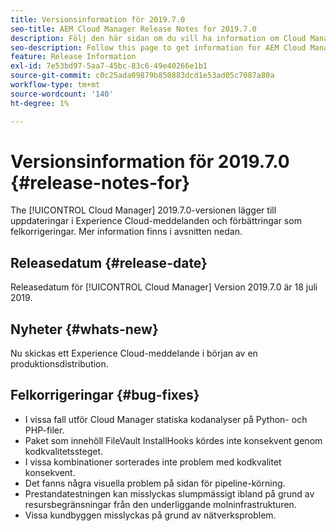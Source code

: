 ```yaml
---
title: Versionsinformation för 2019.7.0
seo-title: AEM Cloud Manager Release Notes for 2019.7.0
description: Följ den här sidan om du vill ha information om Cloud Manager version 2019.7.0.
seo-description: Follow this page to get information for AEM Cloud Manager Release 2019.7.0.
feature: Release Information
exl-id: 7e53bd97-5aa7-45bc-83c6-49e40266e1b1
source-git-commit: c0c25ada09879b850883dcd1e53ad05c7087a80a
workflow-type: tm+mt
source-wordcount: '140'
ht-degree: 1%

---
```


# Versionsinformation för 2019.7.0 {#release-notes-for}

The [!UICONTROL Cloud Manager] 2019.7.0-versionen lägger till uppdateringar i Experience Cloud-meddelanden och förbättringar som felkorrigeringar. Mer information finns i avsnitten nedan.

## Releasedatum {#release-date}

Releasedatum för [!UICONTROL Cloud Manager] Version 2019.7.0 är 18 juli 2019.

## Nyheter {#whats-new}

Nu skickas ett Experience Cloud-meddelande i början av en produktionsdistribution.

## Felkorrigeringar {#bug-fixes}

* I vissa fall utför Cloud Manager statiska kodanalyser på Python- och PHP-filer.
* Paket som innehöll FileVault InstallHooks kördes inte konsekvent genom kodkvalitetssteget.
* I vissa kombinationer sorterades inte problem med kodkvalitet konsekvent.
* Det fanns några visuella problem på sidan för pipeline-körning.
* Prestandatestningen kan misslyckas slumpmässigt ibland på grund av resursbegränsningar från den underliggande molninfrastrukturen.
* Vissa kundbyggen misslyckas på grund av nätverksproblem.
